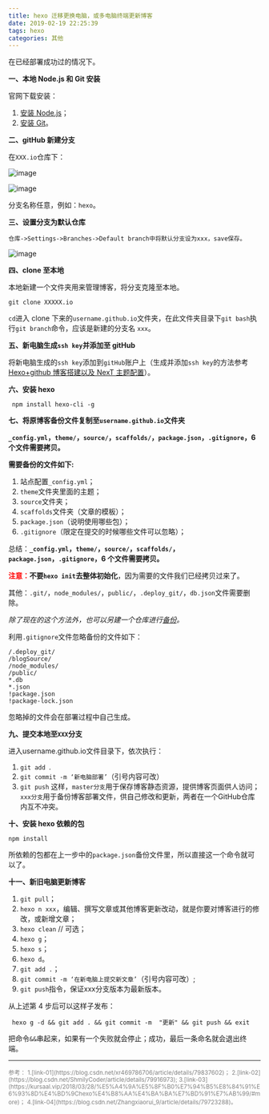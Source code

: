 ```yaml
---
title: hexo 迁移更换电脑，或多电脑终端更新博客
date: 2019-02-19 22:25:39
tags: hexo 
categories: 其他
---
```


在已经部署成功过的情况下。

**一、本地 Node.js 和 Git 安装**

官网下载安装：

1. [安装 Node.js](https://nodejs.org/en/)；
2. [安装 Git](https://git-scm.com/)。

<!--more-->

**二、gitHub 新建分支**

在`XXX.io`仓库下：

![image](https://ws1.sinaimg.cn/large/006mcMYXgy1g0c0iw689uj30sz08et9n.jpg)

![image](https://ws3.sinaimg.cn/large/006mcMYXgy1g0bubrsj31j30ae05ajrk.jpg)

分支名称任意，例如：`hexo`。

**三、设置分支为默认仓库**

`仓库->Settings->Branches->Default branch中将默认分支设为xxx，save保存。`

![image](https://ws1.sinaimg.cn/large/006mcMYXgy1g0c0rcctlxj30jg08xabe.jpg)

**四、clone 至本地**

本地新建一个文件夹用来管理博客，将分支克隆至本地。
```
git clone XXXXX.io
```
`cd`进入 clone 下来的`username.github.io`文件夹，在此文件夹目录下`git bash`执行`git branch`命令，应该是新建的分支名 `xxx`。

**五、新电脑生成`ssh key`并添加至 gitHub**

将新电脑生成的`ssh key`添加到`gitHub`账户上（生成并添加`ssh key`的方法参考[Hexo+github 博客搭建以及 NexT 主题配置](https://www.andyvj.com/2019/01/31/190131-02/)）。 

**六、安装 hexo**

```
 npm install hexo-cli -g
```

**七、将原博客备份文件复制至`username.github.io`文件夹**

**`_config.yml`，`theme/`，`source/`，`scaffolds/`，`package.json`，`.gitignore`，6 个文件需要拷贝。**

**需要备份的文件如下:**

1. 站点配置`_config.yml`；
2. `theme`文件夹里面的主题；
3.  `source`文件夹；
4.  `scaffolds`文件夹（文章的模板）；
5.  `package.json`（说明使用哪些包）；
6.  `.gitignore`（限定在提交的时候哪些文件可以忽略）；

总结：**`_config.yml`，`theme/`，`source/`，`scaffolds/`，`package.json`，`.gitignore`，6 个文件需要拷贝。**

<font  color="red">**注意：**</font>**不要`hexo init`去整体初始化**，因为需要的文件我们已经拷贝过来了。

其他：`.git/`，`node_modules/`，`public/`，`.deploy_git/`，`db.json`文件需要删除。

*除了现在的这个方法外，也可以另建一个仓库进行[备份](https://www.andyvj.com/2019/01/31/190131-01/)。*

利用`.gitignore`文件忽略备份的文件如下：
```
/.deploy_git/  
/blogSource/  
/node_modules/  
/public/  
*.db  
*.json  
!package.json  
!package-lock.json 
```
忽略掉的文件会在部署过程中自己生成。

**九、提交本地至`XXX`分支**

进入username.github.io文件目录下，依次执行：
1. `git add `. 
2. `git commit -m ‘新电脑部署’`（引号内容可改） 
3. `git push`
这样，`master分支`用于保存博客静态资源，提供博客页面供人访问；`xxx分支`用于备份博客部署文件，供自己修改和更新，两者在一个GitHub仓库内互不冲突。

**十、安装 hexo 依赖的包**

```
npm install
```
所依赖的包都在上一步中的`package.json`备份文件里，所以直接这一个命令就可以了。

**十一、新旧电脑更新博客**

1. `git pull`；
2. `hexo n xxx`，编辑、撰写文章或其他博客更新改动，就是你要对博客进行的修改，或新增文章；
3. `hexo clean`  // 可选；
4. `hexo g`；
5. `hexo s`；
6. `hexo d`。
7. `git add .`；
8. `git commit -m ‘在新电脑上提交新文章’`（引号内容可改）;
9. `git push`指令，保证xxx分支版本为最新版本。

从上述第 4 步后可以这样子发布：

```
 hexo g -d && git add . && git commit -m  "更新" && git push && exit
```
把命令`&&`串起来，如果有一个失败就会停止；成功，最后一条命名就会退出终端。

<hr/>
<font color="gray"><small>
参考：  
1.[link-01](https://blog.csdn.net/xr469786706/article/details/79837602)；  
2.[link-02](https://blog.csdn.net/ShmilyCoder/article/details/79916973);  
3.[link-03](https://kursaal.vip/2018/03/28/%E5%A4%9A%E5%8F%B0%E7%94%B5%E8%84%91%E6%93%8D%E4%BD%9Chexo%E4%B8%AA%E4%BA%BA%E7%BD%91%E7%AB%99/#more)；  
4.[link-04](https://blog.csdn.net/Zhangxiaorui_9/article/details/79723288)。  
<small></font>
